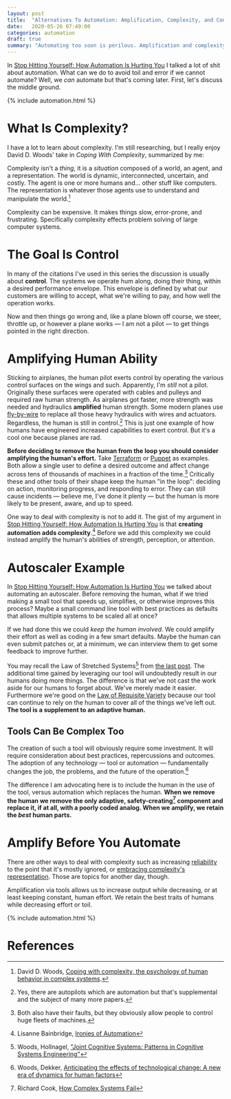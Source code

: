 ```yaml
---
layout: post
title:  "Alternatives To Automation: Amplification, Complexity, and Control"
date:   2020-05-26 07:49:00
categories: automation
draft: true
summary: "Automating too soon is perilous. Amplification and complexity and help."
---
```


In [Stop Hitting Yourself: How Automation Is Hurting You](http://onemogin.com/automation/automation-is-hurting-you) I talked a lot of shit about automation. What can we do to avoid toil and error if we cannot automate? Well, we *can* automate but that's coming later. First, let's discuss the middle ground.

{% include automation.html %}

# What Is Complexity?
I have a lot to learn about complexity. I'm still researching, but I really enjoy David D. Woods' take in *Coping With Complexity*, summarized by me:

Complexity isn't a *thing*, it is a *situation* composed of a world, an agent, and a representation. The world is dynamic, interconnected, uncertain, and costly. The agent is one or more humans and… other stuff like computers. The representation is whatever those agents use to understand and manipulate the world.[^coping]

Complexity can be expensive. It makes things slow, error-prone, and frustrating. Specifically complexity effects problem solving of large computer systems.

# The Goal Is Control
In many of the citations I've used in this series the discussion is usually about **control**. The systems we operate hum along, doing their thing, within a desired performance envelope. This envelope is defined by what our customers are willing to accept, what we're willing to pay, and how well the operation works.

Now and then things go wrong and, like a plane blown off course, we steer, throttle up, or however a plane works — I am not a pilot — to get things pointed in the right direction.

# Amplifying Human Ability
Sticking to airplanes, the human pilot exerts control by operating the various control surfaces on the wings and such. Apparently, I'm *still* not a pilot. Originally these surfaces were operated with cables and pulleys and required raw human strength. As airplanes got faster, more strength was needed and hydraulics **amplified** human strength. Some modern planes use [fly-by-wire](https://en.wikipedia.org/wiki/Fly-by-wire) to replace all those heavy hydraulics with wires and actuators. Regardless, the human is still in control.[^autopilot] This is just one example of how humans have engineered increased capabilities to exert control. But it's a cool one because planes are rad.

**Before deciding to remove the human from the loop you should consider amplifying the human's effort.** Take [Terraform](https://www.terraform.io/) or [Puppet](https://puppet.com/) as examples. Both allow a single user to define a desired outcome and affect change across tens of thousands of machines in a fraction of the time.[^terruppet] Critically these and other tools of their shape keep the human "in the loop": deciding on action, monitoring progress, and responding to error. They can still cause incidents — believe me, I've done it plenty — but the human is more likely to be present, aware, and up to speed.

One way to deal with complexity is not to add it. The gist of my argument in [Stop Hitting Yourself: How Automation Is Hurting You](http://onemogin.com/automation/automation-is-hurting-you) is that **creating automation adds complexity**.[^ironies] Before we add this complexity we could instead amplify the human's abilities of strength, perception, or attention.

# Autoscaler Example
In [Stop Hitting Yourself: How Automation Is Hurting You](http://onemogin.com/automation/automation-is-hurting-you) we talked about automating an autoscaler. Before removing the human, what if we tried making a small tool that speeds up, simplifies, or otherwise improves this process? Maybe a small command line tool with best practices as defaults that allows multiple systems to be scaled all at once?

If we had done this we could *keep the human involved*. We could amplify their effort as well as coding in a few smart defaults. Maybe the human can even submit patches or, at a minimum, we can interview them to get some feedback to improve further.

You may recall the Law of Stretched Systems[^jcs] from [the last post](http://onemogin.com/automation/automation-is-hurting-you). The additional time gained by leveraging our tool will undoubtedly result in our humans doing more things. The difference is that we've not cast the work aside for our humans to forget about. We've merely made it easier. Furthermore we're good on the [Law of Requisite Variety](https://en.wikipedia.org/wiki/Variety_(cybernetics)#Law_of_requisite_variety) because our tool can continue to rely on the human to cover all of the things we've left out. **The tool is a supplement to an adaptive human.**

## Tools Can Be Complex Too
The creation of such a tool will obviously require some investment. It will require consideration about best practices, repercussions and outcomes. The adoption of any technology — tool or automation — fundamentally changes the job, the problems, and the future of the operation.[^anticipatingchange]

The difference I am advocating here is to include the human in the use of the tool, versus automation which replaces the human. **When we remove the human we remove the only adaptive, safety-creating[^complexsystems] component and replace it, if at all, with a poorly coded analog. When we amplify, we retain the *best* human parts.**

# Amplify Before You Automate
There are other ways to deal with complexity such as increasing [reliability](https://en.wikipedia.org/wiki/Reliability_engineering) to the point that it's mostly ignored, or [embracing complexity's representation](https://en.wikipedia.org/wiki/Ecological_interface_design). Those are topics for another day, though.

Amplification via tools allows us to increase output while decreasing, or at least keeping constant, human effort. We retain the best traits of humans while decreasing effort or toil.

{% include automation.html %}

# References
[^ironies]: Lisanne Bainbridge, [Ironies of Automation](https://www.ise.ncsu.edu/wp-content/uploads/2017/02/Bainbridge_1983_Automatica.pdf)
[^coping]: David D. Woods, [Coping with complexity, the psychology of human behavior in complex systems](https://www.researchgate.net/publication/238727732_Coping_with_Complexity_The_psychology_of_human_behavior_in_complex_systems).
[^terruppet]: Both also have their faults, but they obviously allow people to control huge fleets of machines.
[^complexsystems]: Richard Cook, [How Complex Systems Fail](https://web.mit.edu/2.75/resources/random/How%20Complex%20Systems%20Fail.pdf)
[^anticipatingchange]: Woods, Dekker, [Anticipating the effects of technological change: A new era of dynamics for human factors](https://www.researchgate.net/publication/247512351_Anticipating_the_effects_of_technological_change_A_new_era_of_dynamics_for_human_factors)
[^autopilot]: Yes, there are autopilots which are automation but that's supplemental and the subject of many more papers.
[^jcs]: Woods, Hollnagel, ["Joint Cognitive Systems: Patterns in Cognitive Systems Engineering"](https://erikhollnagel.com/books/joint-cognitive-systems-patterns.html)
